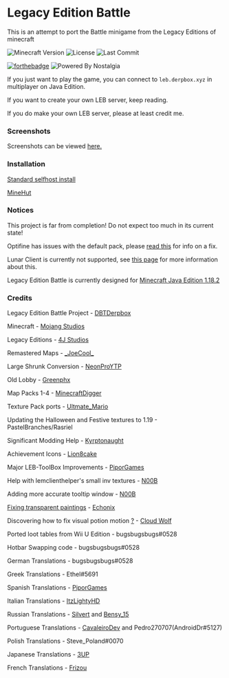 # Legacy Edition Battle

This is an attempt to port the Battle minigame from the Legacy Editions of minecraft

![Minecraft Version](https://img.shields.io/badge/Minecraft-1.19.2-80ba42?style=for-the-badge) ![License](https://img.shields.io/github/license/DBTDerpbox/legacy-edition-battle?style=for-the-badge) ![Last Commit](https://img.shields.io/github/last-commit/dbtderpbox/legacy-edition-battle?style=for-the-badge)

[![forthebadge](https://forthebadge.com/images/badges/contains-tasty-spaghetti-code.svg)](https://forthebadge.com) ![Powered By Nostalgia](https://img.shields.io/badge/Powered_by-Nostalgia-e49454?style=for-the-badge)

If you just want to play the game, you can connect to `leb.derpbox.xyz` in multiplayer on Java Edition.

If you want to create your own LEB server, keep reading.

If you do make your own LEB server, please at least credit me.

### Screenshots
Screenshots can be viewed [here.](SCREENSHOTS.md)

### Installation

[Standard selfhost install](INSTALLATION.md)

[MineHut](INSTALLATION-MINEHUT.md)

### Notices

This project is far from completion! Do not expect too much in its current state!

Optifine has issues with the default pack, please [read this](https://github.com/DBTDerpbox/Legacy-Edition-Battle/issues/4) for info on a fix.

Lunar Client is currently not supported, see [this page](http://minigames.derpbox.xyz/lunar/) for more information about this.

Legacy Edition Battle is currently designed for [Minecraft Java Edition 1.18.2](https://www.minecraft.net/en-us/article/minecraft-java-edition-1-18-2)

### Credits

Legacy Edition Battle Project - [DBTDerpbox](https://github.com/DBTDerpbox)

Minecraft - [Mojang Studios](https://www.mojang.com)

Legacy Editions - [4J Studios](https://www.4jstudios.com/)

Remastered Maps - [\_JoeCool_](https://www.planetminecraft.com/member/_joecool_/)

Large Shrunk Conversion - [NeonProYTP](https://www.planetminecraft.com/member/neonproytp/)

Old Lobby - [Greenphx](https://www.youtube.com/watch?v=jS8_P9xmGKQ)

Map Packs 1-4 - [MinecraftDigger](https://www.youtube.com/c/MinecraftDigger/)

Texture Pack ports - [Ultmate_Mario](https://ultmatemario.wixsite.com/ultmatemario)

Updating the Halloween and Festive textures to 1.19 - PastelBranches/Rasriel

Significant Modding Help - [Kyrptonaught](https://github.com/kyrptonaught)

Achievement Icons - [Lion8cake](https://github.com/Lion8cake)

Major LEB-ToolBox Improvements - [PiporGames](https://github.com/PiporGames) 

Help with lemclienthelper's small inv textures - [N00B](https://github.com/S-N00B-1)

Adding more accurate tooltip window - [N00B](https://github.com/S-N00B-1)

[Fixing transparent paintings](https://www.planetminecraft.com/texture-pack/mc-164001-transparent-textures-bug-fix-see-through-paintings-beds-amp-shields/) - [Echonix](https://www.planetminecraft.com/member/echonix/)

Discovering how to fix visual potion motion [?](https://www.youtube.com/watch?v=yM7aQKAbFmY&t=373s) - [Cloud Wolf](https://www.youtube.com/cloudwolfminecraft)

Ported loot tables from Wii U Edition - bugsbugsbugs#0528

Hotbar Swapping code - bugsbugsbugs#0528

German Translations - bugsbugsbugs#0528

Greek Translations - Ethel#5691

Spanish Translations - [PiporGames](https://github.com/PiporGames)

Italian Translations - [ItzLightyHD](https://github.com/ItzLightyHD)

Russian Translations - [Silvert](https://steamcommunity.com/profiles/76561198877040901) and [Bensy_15](https://steamcommunity.com/profiles/76561198289263301/)

Portuguese Translations - [CavaleiroDev](https://twitter.com/CavaleiroDev) and Pedro270707(AndroidDr#5127)

Polish Translations - Steve_Poland#0070

Japanese Translations - [3UP](https://twitter.com/loserdog8519)

French Translations - [Frizou](https://www.youtube.com/channel/UCghp5JdfRaf3dNDeNucD_Yg)
